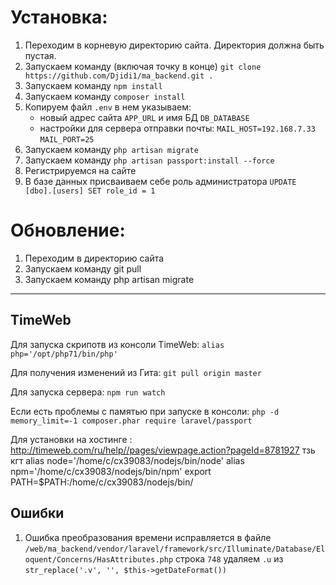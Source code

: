# Установка:
1. Переходим в корневую директорию сайта. Директория должна быть пустая.
2. Запускаем команду (включая точку в конце) `git clone https://github.com/Djidi1/ma_backend.git .`
3. Запускаем команду `npm install`
4. Запускаем команду `composer install`
5. Копируем файл `.env` в нем указываем:
	- новый адрес сайта `APP_URL` и имя БД `DB_DATABASE`
	- настройки для сервера отправки почты: 
		`MAIL_HOST=192.168.7.33`
		`MAIL_PORT=25`
6. Запускаем команду `php artisan migrate`
7. Запускаем команду `php artisan passport:install --force`
8. Регистрируемся на сайте
9. В базе данных присваиваем себе роль администратора `UPDATE [dbo].[users] SET role_id = 1`

# Обновление:
1. Переходим в директорию сайта
2. Запускаем команду git pull
3. Запускаем команду php artisan migrate

-------
## TimeWeb

Для запуска скрипотв из консоли TimeWeb:
    `alias php='/opt/php71/bin/php'`
 
Для получения изменений из Гита:
    `git pull origin master`
    
Для запуска сервера:
    `npm run watch`
    
Если есть проблемы с памятью при запуске в консоли:
    `php -d memory_limit=-1 composer.phar require laravel/passport`        
	

Для установки на хостинге	:
http://timeweb.com/ru/help//pages/viewpage.action?pageId=8781927
тзь кгт 
alias node='/home/c/cx39083/nodejs/bin/node'
alias npm='/home/c/cx39083/nodejs/bin/npm'
export PATH=$PATH:/home/c/cx39083/nodejs/bin/

## Ошибки
1. Ошибка преобразования времени исправляется в файле `/web/ma_backend/vendor/laravel/framework/src/Illuminate/Database/Eloquent/Concerns/HasAttributes.php` строка `748` удаляем `.u` из `str_replace('.v', '', $this->getDateFormat())`
